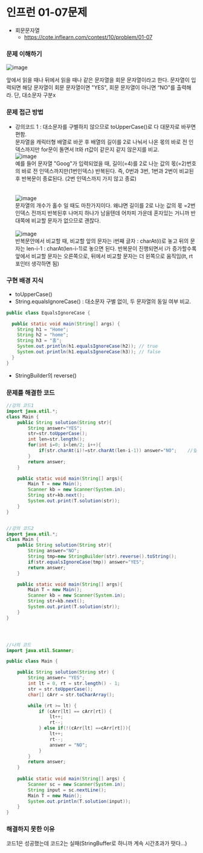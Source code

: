 # 인프런 01-07문제
- 회문문자열
    - https://cote.inflearn.com/contest/10/problem/01-07

### 문제 이해하기
![image](https://user-images.githubusercontent.com/90403366/224388672-776780ea-dc30-4283-af54-b214e7eb0be4.png)

앞에서 읽을 때나 뒤에서 읽을 때나 같은 문자열을 회문 문자열이라고 한다.
문자열이 입력되면 해당 문자열이 회문 문자열이면 "YES", 회문 문자열이 아니면 “NO"를 출력해라.
단, 대소문자 구분x


### 문제 접근 방법
- 강의코드 1 : 
대소문자를 구별하지 않으므로 toUpperCase()로 다 대문자로 바꾸면 편함. \
문자열을 캐릭터형 배열로 바꾼 후 배열의 길이를 2로 나눠서 나온 몫의 바로 전 인덱스까지만 for문이 돌면서 lt와 rt값이 같은지 같지 않은지를 비교.  \
![image](https://user-images.githubusercontent.com/90403366/225652872-4e7b8551-10f8-4001-8789-f868f9f60462.png)   \
예를 들어 문자열 "Goog"가 입력되었을 때, 길이(=4)를 2로 나눈 값의 몫(=2)번호의 바로 전 인덱스까지만(1번인덱스) 반복된다. 즉, 0번과 3번, 1번과 2번이 비교된 후 반복문이 종료된다. (2번 인덱스까지 가지 않고 종료)
\
\
\
![image](https://user-images.githubusercontent.com/90403366/225653906-4dad0b8b-1db8-4308-abad-9ea46a93bf3c.png)  \
문자열의 개수가 홀수 일 때도 마찬가지이다. 왜냐면 길이를 2로 나눈 값의 몫 =2번 인덱스 전까지 반복된후 나머지 하나가 남을텐데 어차피 가운데 혼자있는 거니까 반대쪽에 비교할 문자가 없으므로 괜찮다.
\
\
![image](https://user-images.githubusercontent.com/90403366/227233974-d78f3ea1-2cff-4581-9800-2aab3f9c4184.png)   \
반복문안에서 비교할 때, 비교할 앞의 문자는 i번째 글자 : charAt(i)로 놓고 뒤의 문자는 len-i-1 : charAt(len-i-1)로 놓으면 된다.
반복문이 진행되면서 i가 증가할수록 앞에서 비교할 문자는 오른쪽으로, 뒤에서 비교할 문자는 더 왼쪽으로 움직임(lt, rt 포인터 생각하면 됨) 

### 구현 배경 지식
- toUpperCase()
- String.equalsIgnoreCase() : 대소문자 구별 없이, 두 문자열의 동일 여부 비교.   
```java
public class EqualsIgnoreCase {

  public static void main(String[] args) {
    String h1 = "Home";
    String h2 = "home";
    String h3 = "홈";
    System.out.println(h1.equalsIgnoreCase(h2)); // true
    System.out.println(h1.equalsIgnoreCase(h3)); // false
  }
}

```
- StringBuilder의 reverse()

### 문제를 해결한 코드
```java
//강의 코드1
import java.util.*;
class Main {
    public String solution(String str){
        String answer="YES";
        str=str.toUpperCase();
        int len=str.length();
        for(int i=0; i<len/2; i++){
            if(str.charAt(i)!=str.charAt(len-i-1)) answer="NO";    //앞의 문자와 비교할 뒤의 문자가 같지 않으면 바로 NO로 바꿈. 같지 않은게 한번이라도 있으면 회문문자열이 아니므로.
        }
        return answer;
    }

    public static void main(String[] args){
        Main T = new Main();
        Scanner kb = new Scanner(System.in);
        String str=kb.next();
        System.out.print(T.solution(str));
    }
}


//강의 코드2
import java.util.*;
class Main {
    public String solution(String str){
        String answer="NO";
        String tmp=new StringBuilder(str).reverse().toString();
        if(str.equalsIgnoreCase(tmp)) answer="YES";
        return answer;
    }

    public static void main(String[] args){
        Main T = new Main();
        Scanner kb = new Scanner(System.in);
        String str=kb.next();
        System.out.print(T.solution(str));
    }
}




//나의 코드 
import java.util.Scanner;

public class Main {

    public String solution(String str) {
        String answer= "YES";
        int lt = 0, rt = str.length() - 1;
        str = str.toUpperCase();
        char[] cArr = str.toCharArray();

        while (rt >= lt) {
            if (cArr[lt] == cArr[rt]) {
                lt++;
                rt--;
            } else if(!(cArr[lt] ==cArr[rt])){
                lt++;
                rt--;
                answer = "NO";
            }
        }
        return answer;
    }
    
    public static void main(String[] args) {
        Scanner sc = new Scanner(System.in);
        String input = sc.nextLine();
        Main T = new Main();
        System.out.println(T.solution(input));
    }
}


```

### 해결하지 못한 이유
코드1은 성공했는데 코드2는 실패(StringBuffer로 하니까 계속 시간초과가 떳다...)
